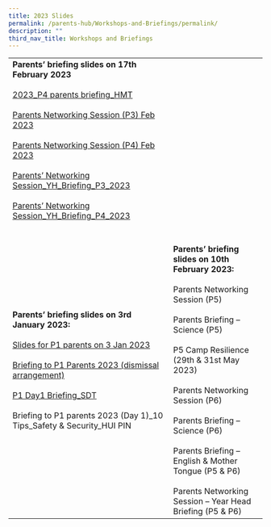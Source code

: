 ```yaml
---
title: 2023 Slides
permalink: /parents-hub/Workshops-and-Briefings/permalink/
description: ""
third_nav_title: Workshops and Briefings
---
```

|                                                                                                                                                                                                                                                                                                   |                                                                                                                                                                                                                                                                                                                                                                                                     |
|---------------------------------------------------------------------------------------------------------------------------------------------------------------------------------------------------------------------------------------------------------------------------------------------------|-----------------------------------------------------------------------------------------------------------------------------------------------------------------------------------------------------------------------------------------------------------------------------------------------------------------------------------------------------------------------------------------------------|
|  **Parents’ briefing slides on 17th February 2023**<br><br>[2023_P4 parents briefing_HMT](/files/2023_P4-parents-briefing_HMT.pdf)<br><br>[Parents Networking Session (P3) Feb 2023](/files/Parents-Networking-Session-P3-Feb-2023.pdf)<br><br>[Parents Networking Session (P4) Feb 2023](/files/Parents-Networking-Session-P4-Feb-2023.pdf)<br><br>[Parents’ Networking Session_YH_Briefing_P3_2023](/files/Parents-Networking-Session_YH_Briefing_P3_2023.pdf)<br><br>[Parents’ Networking Session_YH_Briefing_P4_2023](/files/Parents-Networking-Session_YH_Briefing_P4_2023.pdf) |                                                                                                                                                                                                                                                                                                                                                                                                     |
|                    **Parents’ briefing slides on 3rd January 2023:**<br><br>[Slides for P1 parents on 3 Jan 2023](/files/Slides-for-P1-parents-on-3-Jan-2023.pdf)<br><br>[Briefing to P1 Parents 2023 (dismissal arrangement)](/files/Briefing-to-P1-Parents-2023-dismissal-arrangement.pdf)<br><br>[P1 Day1 Briefing_SDT](/files/P1-Day1-Briefing_SDT.pdf)<br><br>Briefing to P1 parents 2023 (Day 1)_10 Tips_Safety & Security_HUI PIN                   |  <br><br>**Parents’ briefing slides on 10th February 2023:**<br><br>Parents Networking Session (P5)<br><br>Parents Briefing – Science (P5)<br><br>P5 Camp Resilience (29th & 31st May 2023)<br><br>Parents Networking Session (P6)<br><br>Parents Briefing – Science (P6)<br><br>Parents Briefing – English & Mother Tongue (P5 & P6)<br><br>Parents Networking Session  – Year Head Briefing (P5 & P6) |